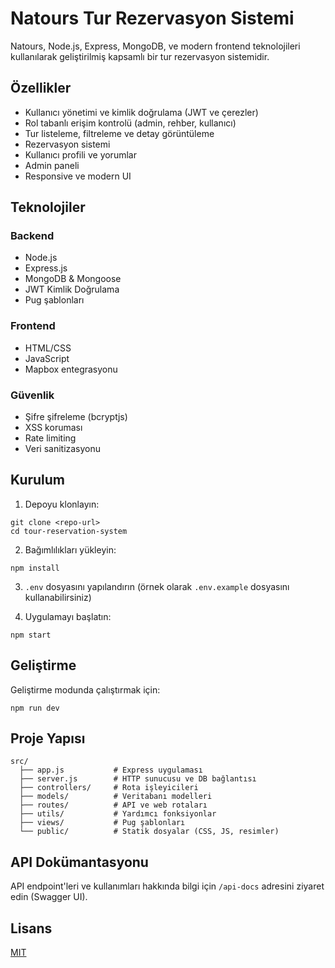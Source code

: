 # Natours Tur Rezervasyon Sistemi

Natours, Node.js, Express, MongoDB, ve modern frontend teknolojileri kullanılarak geliştirilmiş kapsamlı bir tur rezervasyon sistemidir.

## Özellikler

- Kullanıcı yönetimi ve kimlik doğrulama (JWT ve çerezler)
- Rol tabanlı erişim kontrolü (admin, rehber, kullanıcı)
- Tur listeleme, filtreleme ve detay görüntüleme
- Rezervasyon sistemi
- Kullanıcı profili ve yorumlar
- Admin paneli
- Responsive ve modern UI

## Teknolojiler

### Backend
- Node.js
- Express.js
- MongoDB & Mongoose
- JWT Kimlik Doğrulama
- Pug şablonları

### Frontend
- HTML/CSS
- JavaScript
- Mapbox entegrasyonu

### Güvenlik
- Şifre şifreleme (bcryptjs)
- XSS koruması
- Rate limiting
- Veri sanitizasyonu

## Kurulum

1. Depoyu klonlayın:
```
git clone <repo-url>
cd tour-reservation-system
```

2. Bağımlılıkları yükleyin:
```
npm install
```

3. `.env` dosyasını yapılandırın (örnek olarak `.env.example` dosyasını kullanabilirsiniz)

4. Uygulamayı başlatın:
```
npm start
```

## Geliştirme

Geliştirme modunda çalıştırmak için:
```
npm run dev
```

## Proje Yapısı

```
src/
  ├── app.js           # Express uygulaması
  ├── server.js        # HTTP sunucusu ve DB bağlantısı
  ├── controllers/     # Rota işleyicileri
  ├── models/          # Veritabanı modelleri
  ├── routes/          # API ve web rotaları
  ├── utils/           # Yardımcı fonksiyonlar
  ├── views/           # Pug şablonları
  └── public/          # Statik dosyalar (CSS, JS, resimler)
```

## API Dokümantasyonu

API endpoint'leri ve kullanımları hakkında bilgi için `/api-docs` adresini ziyaret edin (Swagger UI).

## Lisans

[MIT](LICENSE)
